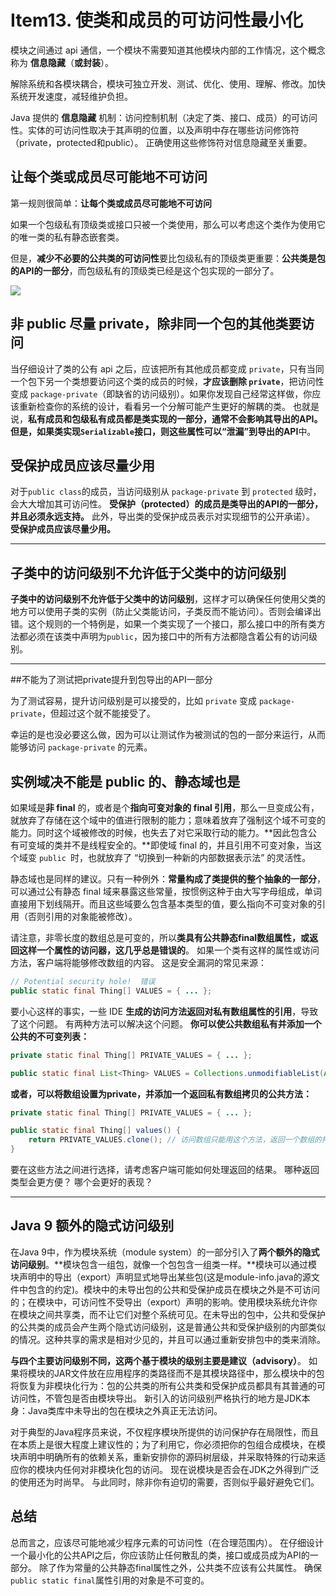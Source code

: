 # Item13. 使类和成员的可访问性最小化



模块之间通过 api 通信，一个模块不需要知道其他模块内部的工作情况，这个概念称为 **信息隐藏**（**或封装**）。



解除系统和各模块耦合，模块可独立开发、测试、优化、使用、理解、修改。加快系统开发速度，减轻维护负担。



Java 提供的 **信息隐藏** 机制：访问控制机制（决定了类、接口、成员）的可访问性。实体的可访问性取决于其声明的位置，以及声明中存在哪些访问修饰符（private，protected和public）。 正确使用这些修饰符对信息隐藏至关重要。



## 让每个类或成员尽可能地不可访问

第一规则很简单：**让每个类或成员尽可能地不可访问**



如果一个包级私有顶级类或接口只被一个类使用，那么可以考虑这个类作为使用它的唯一类的私有静态嵌套类。



但是，**减少不必要的公共类的可访问性**要比包级私有的顶级类更重要：**公共类是包的API的一部分**，而包级私有的顶级类已经是这个包实现的一部分了。



![](https://bucket-1255905387.cos.ap-shanghai.myqcloud.com/2018-11-13-21-53-36_r69.png)



## 非 public 尽量 private，除非同一个包的其他类要访问

当仔细设计了类的公有 api 之后，应该把所有其他成员都变成 `private`，只有当同一个包下另一个类想要访问这个类的成员的时候，**才应该删除 `private`**，把访问性变成 `package-private`（即缺省的访问级别）。如果你发现自己经常这样做，你应该重新检查你的系统的设计，看看另一个分解可能产生更好的解耦的类。 也就是说，**私有成员和包级私有成员都是类实现的一部分，通常不会影响其导出的API。**但是，如果类实现`Serializable`接口，则这些属性可以**“泄漏”到导出的API**中。





## 受保护成员应该尽量少用

对于`public class`的成员，当访问级别从 `package-private` 到 `protected` 级时，会大大增加其可访问性。 **受保护（protected）的成员是类导出的API的一部分，并且必须永远支持。** 此外，导出类的受保护成员表示对实现细节的公开承诺）。 **受保护成员应该尽量少用。**





---



## 子类中的访问级别不允许低于父类中的访问级别

**子类中的访问级别不允许低于父类中的访问级别**，这样才可以确保任何使用父类的地方可以使用子类的实例（防止父类能访问，子类反而不能访问）。否则会编译出错。这个规则的一个特例是，如果一个类实现了一个接口，那么接口中的所有类方法都必须在该类中声明为`public`，因为接口中的所有方法都隐含着公有的访问级别。



---



##不能为了测试把private提升到包导出的API一部分

为了测试容易，提升访问级别是可以接受的，比如 `private` 变成 `package-private`，但超过这个就不能接受了。



幸运的是也没必要这么做，因为可以让测试作为被测试的包的一部分来运行，从而能够访问 `package-private` 的元素。



## 实例域决不能是 public 的、静态域也是



如果域是**非 final** 的，或者是个**指向可变对象的 final 引用**，那么一旦变成公有，就放弃了存储在这个域中的值进行限制的能力；意味着放弃了强制这个域不可变的能力。同时这个域被修改的时候，也失去了对它采取行动的能力。**因此包含公有可变域的类并不是线程安全的。**即使域  final 的，并且引用不可变对象，当这个域变 `public `时，也就放弃了 “切换到一种新的内部数据表示法” 的灵活性。



静态域也是同样的建议。只有一种例外：**常量构成了类提供的整个抽象的一部分**，可以通过公有静态 final 域来暴露这些常量，按惯例这种于由大写字母组成，单词直接用下划线隔开。而且这些域要么包含基本类型的值，要么指向不可变对象的引用（否则引用的对象能被修改）。



请注意，非零长度的数组总是可变的，所以**类具有公共静态final数组属性，或返回这样一个属性的访问器，这几乎总是错误的**。 如果一个类有这样的属性或访问方法，客户端将能够修改数组的内容。 这是安全漏洞的常见来源：



```java
// Potential security hole!  错误
public static final Thing[] VALUES = { ... };
```





要小心这样的事实，一些 IDE **生成的访问方法返回对私有数组属性的引用**，导致了这个问题。 有两种方法可以解决这个问题。 **你可以使公共数组私有并添加一个公共的不可变列表：**



```java
private static final Thing[] PRIVATE_VALUES = { ... };

public static final List<Thing> VALUES = Collections.unmodifiableList(Arrays.asList(PRIVATE_VALUES));
```



**或者，可以将数组设置为private，并添加一个返回私有数组拷贝的公共方法：**



```java
private static final Thing[] PRIVATE_VALUES = { ... };

public static final Thing[] values() {
    return PRIVATE_VALUES.clone(); // 访问数组只能用这个方法，返回一个数组的拷贝
}
```



要在这些方法之间进行选择，请考虑客户端可能如何处理返回的结果。 哪种返回类型会更方便？ 哪个会更好的表现？





---



## Java 9 额外的隐式访问级别



在Java 9中，作为模块系统（module system）的一部分引入了**两个额外的隐式访问级别**。**模块包含一组包，就像一个包包含一组类一样。**模块可以通过模块声明中的导出（export）声明显式地导出某些包(这是module-info.java的源文件中包含的约定)。模块中的未导出包的公共和受保护成员在模块之外是不可访问的；在模块中，可访问性不受导出（export）声明的影响。使用模块系统允许你在模块之间共享类，而不让它们对整个系统可见。在未导出的包中，公共和受保护的公共类的成员会产生两个隐式访问级别，这是普通公共和受保护级别的内部类似的情况。这种共享的需求是相对少见的，并且可以通过重新安排包中的类来消除。

**与四个主要访问级别不同，这两个基于模块的级别主要是建议（advisory）**。 如果将模块的JAR文件放在应用程序的类路径而不是其模块路径中，那么模块中的包将恢复为非模块化行为：包的公共类的所有公共类和受保护成员都具有其普通的可访问性，不管包是否由模块导出。 新引入的访问级别严格执行的地方是JDK本身：Java类库中未导出的包在模块之外真正无法访问。

对于典型的Java程序员来说，不仅程序模块所提供的访问保护存在局限性，而且在本质上是很大程度上建议性的；为了利用它，你必须把你的包组合成模块，在模块声明中明确所有的依赖关系，重新安排你的源码树层级，并采取特殊的行动来适应你的模块内任何对非模块化包的访问。 现在说模块是否会在JDK之外得到广泛的使用还为时尚早。 与此同时，除非你有迫切的需要，否则似乎最好避免它们。



## 总结



总而言之，应该尽可能地减少程序元素的可访问性（在合理范围内）。 在仔细设计一个最小化的公共API之后，你应该防止任何散乱的类，接口或成员成为API的一部分。 除了作为常量的公共静态final属性之外，公共类不应该有公共属性。 确保`public static final`属性引用的对象是不可变的。



